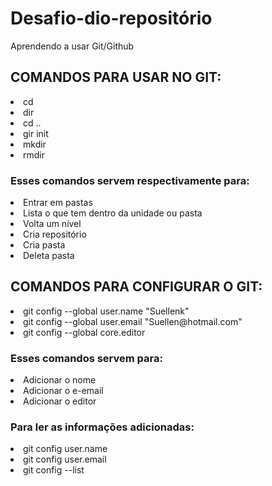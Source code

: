# Desafio-dio-repositório
Aprendendo a usar Git/Github

<h2>COMANDOS PARA USAR NO GIT:</h2>
<li>cd</li> 
<li>dir</li> 
<li>cd ..</li>
<li>gir init</li> 
<li>mkdir</li> 
<li>rmdir</li> 

<h3> Esses comandos servem respectivamente para:</h3>
<li>Entrar em pastas</li> 
<li>Lista o que tem dentro da unidade ou pasta</li> 
<li>Volta um nível</li> 
<li>Cria repositório</li> 
<li>Cria pasta</li> 
<li>Deleta pasta</li> 


<h2>COMANDOS PARA CONFIGURAR O GIT:</h2>
<li>git config --global user.name "Suellenk"</li> 
<li>git config --global user.email "Suellen@hotmail.com"</li> 
<li>git config --global core.editor</li>

<h3>Esses comandos servem para:</h3>
<li>Adicionar o nome</li> 
<li>Adicionar o e-email</li> 
<li>Adicionar o editor</li> 

<h3>Para ler as informações adicionadas:</h3>
<li>git config user.name</li> 
<li>git config user.email</li> 
<li>git config --list</li> 
